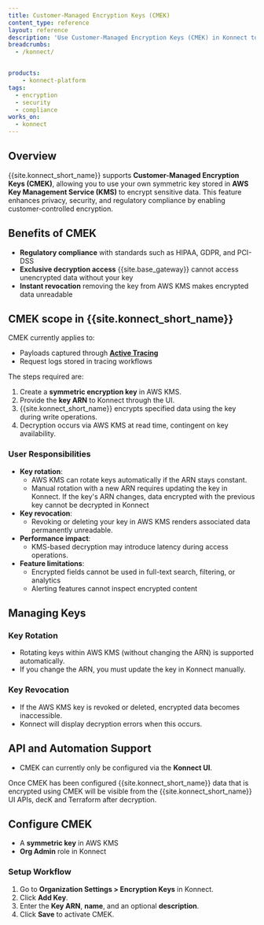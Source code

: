 ```yaml
---
title: Customer-Managed Encryption Keys (CMEK)
content_type: reference
layout: reference
description: 'Use Customer-Managed Encryption Keys (CMEK) in Konnect to encrypt sensitive data using keys from your AWS Key Management Service (KMS) account.'
breadcrumbs:
  - /konnect/


products:
    - konnect-platform
tags:
  - encryption
  - security
  - compliance
works_on:
  - konnect
---
```


## Overview

{{site.konnect_short_name}} supports **Customer-Managed Encryption Keys (CMEK)**, allowing you to use your own symmetric key stored in **AWS Key Management Service (KMS)** to encrypt sensitive data. This feature enhances privacy, security, and regulatory compliance by enabling customer-controlled encryption.

## Benefits of CMEK

* **Regulatory compliance** with standards such as HIPAA, GDPR, and PCI-DSS
* **Exclusive decryption access** {{site.base_gateway}} cannot access unencrypted data without your key
* **Instant revocation** removing the key from AWS KMS makes encrypted data unreadable

## CMEK scope in {{site.konnect_short_name}}

CMEK currently applies to:

* Payloads captured through [**Active Tracing**](/konnect-platform/active-tracing/)
* Request logs stored in tracing workflows

The steps required are: 

1. Create a **symmetric encryption key** in AWS KMS.
1. Provide the **key ARN** to Konnect through the UI.
1. {{site.konnect_short_name}} encrypts specified data using the key during write operations.
1. Decryption occurs via AWS KMS at read time, contingent on key availability.

### User Responsibilities

* **Key rotation**: 
  * AWS KMS can rotate keys automatically if the ARN stays constant.
  * Manual rotation with a new ARN requires updating the key in Konnect. If the key's ARN changes, data encrypted with the previous key cannot be decrypted in Konnect
* **Key revocation**: 
  * Revoking or deleting your key in AWS KMS renders associated data permanently unreadable.
* **Performance impact**: 
  * KMS-based decryption may introduce latency during access operations.
* **Feature limitations**: 
  * Encrypted fields cannot be used in full-text search, filtering, or analytics
  * Alerting features cannot inspect encrypted content


## Managing Keys

### Key Rotation

* Rotating keys within AWS KMS (without changing the ARN) is supported automatically.
* If you change the ARN, you must update the key in Konnect manually.

### Key Revocation

* If the AWS KMS key is revoked or deleted, encrypted data becomes inaccessible.
* Konnect will display decryption errors when this occurs.

## API and Automation Support

* CMEK can currently only be configured via the **Konnect UI**.

Once CMEK has been configured {{site.konnect_short_name}} data that is encrypted using CMEK will be visible from the {{site.konnect_short_name}} UI APIs, decK and Terraform after decryption. 

## Configure CMEK

* A **symmetric key** in AWS KMS
* **Org Admin** role in Konnect

### Setup Workflow

1. Go to **Organization Settings > Encryption Keys** in Konnect.
1. Click **Add Key**.
1. Enter the **Key ARN**, **name**, and an optional **description**.
1. Click **Save** to activate CMEK.

